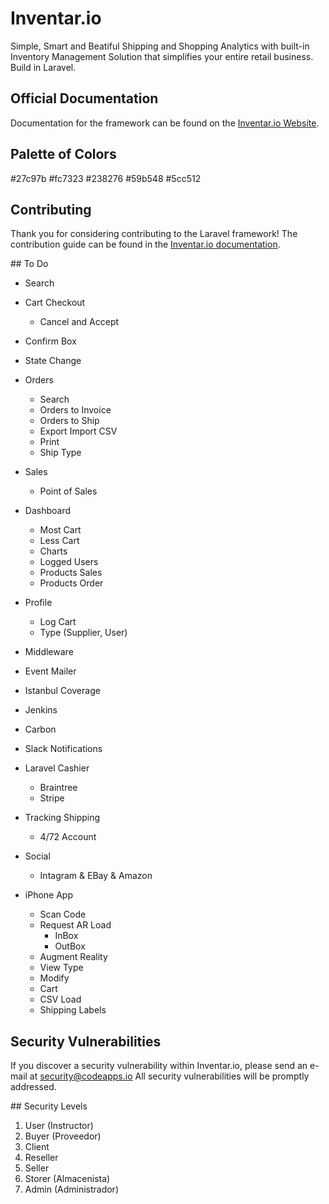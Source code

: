 # Inventar.io

Simple, Smart and Beatiful Shipping and Shopping Analytics with built-in Inventory Management Solution that simplifies your entire retail business. Build in Laravel.

## Official Documentation

Documentation for the framework can be found on the [Inventar.io Website](http://inventar.io/docs).

## Palette of Colors

#27c97b
#fc7323
#238276
#59b548
#5cc512

## Contributing

Thank you for considering contributing to the Laravel framework! The contribution guide can be found in the [Inventar.io documentation](http://inventar.io/docs/contributions).

## To Do

- Search
- Cart Checkout
  - Cancel and Accept
- Confirm Box
- State Change
- Orders
  - Search
  - Orders to Invoice
  - Orders to Ship
  - Export Import CSV
  - Print
  - Ship Type
- Sales
  - Point of Sales
- Dashboard
  - Most Cart
  - Less Cart
  - Charts
  - Logged Users
  - Products Sales
  - Products Order
- Profile
  - Log Cart
  - Type (Supplier, User)
- Middleware
- Event Mailer


- Istanbul Coverage
- Jenkins
- Carbon
- Slack Notifications
- Laravel Cashier
  - Braintree
  - Stripe
- Tracking Shipping
  - 4/72 Account
- Social
  - Intagram & EBay & Amazon
- iPhone App
  - Scan Code
  - Request AR Load
    - InBox
    - OutBox
  - Augment Reality
  - View Type
  - Modify
  - Cart
  - CSV Load
  - Shipping Labels

## Security Vulnerabilities

If you discover a security vulnerability within Inventar.io, please send an e-mail at security@codeapps.io All security vulnerabilities will be promptly addressed.

## Security Levels

1. User (Instructor)
2. Buyer (Proveedor)
3. Client
4. Reseller
5. Seller
6. Storer (Almacenista)
7. Admin (Administrador)
